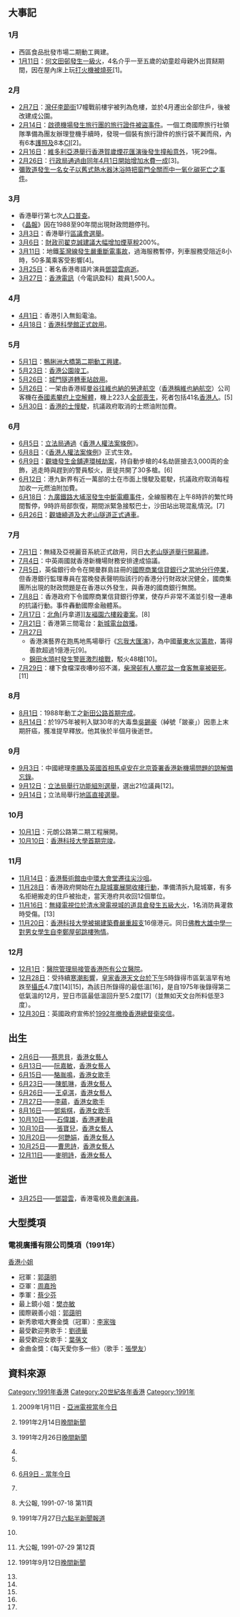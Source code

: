 ## 大事記

### 1月

  - 西區食品批發市場二期動工興建。
  - [1月11日](../Page/1月11日.md "wikilink")：[何文田邨發生一級火](../Page/何文田邨.md "wikilink")，4名介乎一至五歲的幼童趁母親外出買餸期間，因在屋內床上玩[打火機被燒死](../Page/打火機.md "wikilink")\[1\]。

### 2月

  - [2月7日](../Page/2月7日.md "wikilink")：[灣仔](../Page/灣仔.md "wikilink")[李節街](../Page/李節街.md "wikilink")17幢戰前樓宇被列為危樓，並於4月遷出全部住戶，後被改建成公園。
  - [2月14日](../Page/2月14日.md "wikilink")：[啟德機場發生](../Page/啟德機場.md "wikilink")[旅行團的](../Page/旅行團.md "wikilink")[旅行證件被盜事件](../Page/旅行證件.md "wikilink")。一個工商國際旅行社領隊準備為團友辦理登機手續時，發現一個裝有旅行證件的旅行袋不翼而飛，內有6本[護照及](../Page/護照.md "wikilink")8本[CI](../Page/香港身份證明書.md "wikilink")\[2\]。
  - [2月16日](../Page/2月16日.md "wikilink")：[維多利亞港舉行](../Page/維多利亞港.md "wikilink")[香港賀歲煙花匯演後發生撞船意外](../Page/香港賀歲煙花匯演.md "wikilink")，1死29傷。
  - [2月26日](../Page/2月26日.md "wikilink")：[行政局通過由同年](../Page/行政局.md "wikilink")[4月1日開始增加水費一成](../Page/4月1日.md "wikilink")\[3\]。
  - [彌敦道發生一名女子以舊式熱水器沐浴時把窗門全關而中一氧化碳死亡之事件](../Page/彌敦道.md "wikilink")。

### 3月

  - 香港舉行第七次[人口普查](../Page/香港人口普查.md "wikilink")。
  - 《[晶報](../Page/晶報.md "wikilink")》因在1988至90年間出現財政問題停刊。
  - [3月3日](../Page/3月3日.md "wikilink")：香港舉行[區議會選舉](../Page/1991年香港區議會選舉.md "wikilink")。
  - [3月6日](../Page/3月6日.md "wikilink")：[財政司](../Page/財政司.md "wikilink")[翟克誠建議大幅增加煙草稅](../Page/翟克誠.md "wikilink")200%。
  - [3月11日](../Page/3月11日.md "wikilink")：地鐵[荃灣線發生嚴重斷電事故](../Page/荃灣線.md "wikilink")，過海服務暫停，列車服務受阻近8小時，50多萬乘客受影響\[4\]。
  - [3月25日](../Page/3月25日.md "wikilink")：著名香港粵語片演員[鄧碧雲病逝](../Page/鄧碧雲.md "wikilink")。
  - [3月27日](../Page/3月27日.md "wikilink")：[香港電訊](../Page/香港電訊.md "wikilink")（今電訊盈科）裁員1,500人。

### 4月

  - [4月1日](../Page/4月1日.md "wikilink")：香港引入無鉛電油。
  - [4月18日](../Page/4月18日.md "wikilink")：[香港科學館正式啟用](../Page/香港科學館.md "wikilink")。

### 5月

  - [5月1日](../Page/5月1日.md "wikilink")：[鴨脷洲大橋第二期動工興建](../Page/鴨脷洲大橋.md "wikilink")。
  - [5月23日](../Page/5月23日.md "wikilink")：[香港公園竣工](../Page/香港公園.md "wikilink")。
  - [5月26日](../Page/5月26日.md "wikilink")：[城門隧道轉車站啟用](../Page/城門隧道#城門隧道轉車站.md "wikilink")。
  - [5月26日](../Page/5月26日.md "wikilink")：一架由香港經[曼谷往](../Page/曼谷.md "wikilink")[維也納的](../Page/維也納.md "wikilink")[勞達航空](../Page/勞達航空.md "wikilink")（[香港稱維也納航空](../Page/香港.md "wikilink")）公司客機在[泰國](../Page/泰國.md "wikilink")[素攀府上空解體](../Page/素攀府.md "wikilink")，機上223人[全部喪生](../Page/勞達航空004號班機空難.md "wikilink")，死者包括41名[香港人](../Page/香港人.md "wikilink")。\[5\]
  - [5月30日](../Page/5月30日.md "wikilink")：[香港的士慢駛](../Page/香港的士.md "wikilink")，抗議政府取消的士燃油附加費。

### 6月

  - [6月5日](../Page/6月5日.md "wikilink")：[立法局通過](../Page/立法局.md "wikilink")《[香港人權法案條例](../Page/香港人權法案條例.md "wikilink")》。
  - [6月8日](../Page/6月8日.md "wikilink")：《[香港人權法案條例](../Page/香港人權法案條例.md "wikilink")》正式生效。
  - [6月9日](../Page/6月9日.md "wikilink")：[觀塘發生金舖連環械劫案](../Page/觀塘.md "wikilink")，持自動步槍的4名劫匪搶去3,000両的金飾，逃走時與趕到的警員駁火，匪徒共開了30多槍。\[6\]
  - [6月12日](../Page/6月12日.md "wikilink")：港九新界有近一萬部的士在市面上慢駛及罷駛，抗議政府取消每程加收一元燃油附加費。
  - [6月18日](../Page/6月18日.md "wikilink")：[九廣鐵路](../Page/九廣鐵路.md "wikilink")[大埔滘發生中斷電纜事件](../Page/大埔滘.md "wikilink")，全線服務在上午8時許的繁忙時間暫停，9時許局部恢復，期間派緊急接駁巴士，沙田站出現混亂情況。\[7\]
  - [6月26日](../Page/6月26日.md "wikilink")：[觀塘繞道及](../Page/觀塘繞道.md "wikilink")[大老山隧道正式通車](../Page/大老山隧道.md "wikilink")。

### 7月

  - [7月1日](../Page/7月1日.md "wikilink")：無綫及亞視麗音系統正式啟用，同日[大老山隧道舉行開幕禮](../Page/大老山隧道.md "wikilink")。
  - [7月4日](../Page/7月4日.md "wikilink")：中英兩國就香港新機場財務安排達成協議。
  - [7月5日](../Page/7月5日.md "wikilink")，英倫銀行命令在開曼群島註冊的[國際商業信貸銀行之當地分行停業](../Page/國際商業信貸銀行.md "wikilink")，但香港銀行監理專員在當晚發表聲明指該行的香港分行財政狀況健全，國商集團所出現的財政問題是在香港以外發生，與香港的國商銀行無關。
  - [7月8日](../Page/7月8日.md "wikilink")：香港政府下令國際商業信貸銀行停業，使存戶非常不滿並引發一連串的抗議行動。事件轟動國際金融體系。
  - [7月17日](../Page/7月17日.md "wikilink")：[北角](../Page/北角.md "wikilink")\[丹拿道\]\][友褔園六樓殺妻案](../Page/友褔園.md "wikilink")。\[8\]
  - [7月21日](../Page/7月21日.md "wikilink")：香港第三間電台：[新城電台啟播](../Page/新城電台.md "wikilink")。
  - [7月27日](../Page/7月27日.md "wikilink")
      - 香港演藝界在跑馬地馬場舉行《[忘我大匯演](../Page/忘我大匯演.md "wikilink")》，為中國[華東水災籌款](../Page/1991年華東水災.md "wikilink")，籌得善款超過1億港元\[9\]。
      - [錦田水頭村發生警匪激烈槍戰](../Page/錦田.md "wikilink")，駁火48槍\[10\]。
  - [7月29日](../Page/7月29日.md "wikilink")：樓下食檔深夜嘈吵招不滿，[柴灣邨有人擲花盆一食客無辜被砸死](../Page/柴灣邨.md "wikilink")。\[11\]

### 8月

  - [8月1日](../Page/8月1日.md "wikilink")：1988年動工之[新田公路首期完成](../Page/新田公路.md "wikilink")。
  - [8月14日](../Page/8月14日.md "wikilink")：於1975年被判入獄30年的大毒梟[吳錫豪](../Page/吳錫豪.md "wikilink")（綽號「跛豪」）因患上末期肝癌，獲准提早釋放。他其後於半個月後逝世。

### 9月

  - [9月3日](../Page/9月3日.md "wikilink")：中國總理[李鵬及英國首相](../Page/李鵬.md "wikilink")[馬卓安在北京簽署香港新機場問題的](../Page/馬卓安.md "wikilink")[諒解備忘錄](../Page/諒解備忘錄.md "wikilink")。
  - [9月12日](../Page/9月12日.md "wikilink")：[立法局舉行](../Page/立法局.md "wikilink")[功能組別選舉](../Page/1991年香港立法局選舉#.E5.8A.9F.E8.83.BD.E7.B5.84.E5.88.A5.md "wikilink")，選出21位議員\[12\]。
  - [9月14日](../Page/9月14日.md "wikilink")；立法局舉行[地區直接選舉](../Page/1991年香港立法局選舉#.E5.9C.B0.E5.8D.80.E7.9B.B4.E6.8E.A5.E9.81.B8.E8.88.89.md "wikilink")。

### 10月

  - [10月1日](../Page/10月1日.md "wikilink")：元朗公路第二期工程展開。
  - [10月10日](../Page/10月10日.md "wikilink")：[香港科技大學首期完竣](../Page/香港科技大學.md "wikilink")。

### 11月

  - [11月14日](../Page/11月14日.md "wikilink")：[香港藝術館由中環大會堂遷往尖沙咀](../Page/香港藝術館.md "wikilink")。
  - [11月28日](../Page/11月28日.md "wikilink")：香港政府開始在[九龍城寨展開收樓行動](../Page/九龍城寨.md "wikilink")，準備清拆九龍城寨，有多名拒絕搬走的住戶被抬走，當天港府共收回12個單位。
  - [11月16日](../Page/11月16日.md "wikilink")：[無綫電視位於](../Page/無綫電視.md "wikilink")[清水灣電視城的道具倉](../Page/清水灣電視城.md "wikilink")[發生五級大火](../Page/清水灣電視城道具倉五級火.md "wikilink")，1名消防員灌救時受傷。\[13\]
  - [11月20日](../Page/11月20日.md "wikilink")：[香港科技大學被揭建築費嚴重超支](../Page/香港科技大學.md "wikilink")16億港元。同日[佛教大雄中學一對男女學生自李鄭屋邨跳樓殉情](../Page/佛教大雄中學.md "wikilink")。

### 12月

  - [12月1日](../Page/12月1日.md "wikilink")：[醫院管理局接管香港所有公立醫院](../Page/醫院管理局.md "wikilink")。
  - [12月28日](../Page/12月28日.md "wikilink")：受持續[寒潮影響](../Page/寒潮.md "wikilink")，[皇家香港天文台於下午](../Page/皇家香港天文台.md "wikilink")5時錄得市區氣溫罕有地跌至[攝氏](../Page/攝氏.md "wikilink")4.7度\[14\]\[15\]，為該日所錄得的最低溫\[16\]，是自1975年後錄得第二低氣溫的12月，翌日市區最低溫回升至5.2度\[17\]（並無如天文台所料低至3度）。
  - [12月30日](../Page/12月30日.md "wikilink")：英國政府宣佈於[1992年撤換香港總督](../Page/1992年.md "wikilink")[衛奕信](../Page/衛奕信.md "wikilink")。

## 出生

  - [2月6日](../Page/2月6日.md "wikilink")——[蔡思貝](../Page/蔡思貝.md "wikilink")，[香港女藝人](../Page/香港.md "wikilink")
  - [6月13日](../Page/6月13日.md "wikilink")——[阮嘉敏](../Page/阮嘉敏.md "wikilink")，[香港女藝人](../Page/香港.md "wikilink")
  - [6月15日](../Page/6月15日.md "wikilink")——[駱胤鳴](../Page/駱胤鳴.md "wikilink")，[香港女歌手](../Page/香港.md "wikilink")
  - [6月23日](../Page/6月23日.md "wikilink")——[陳凱琳](../Page/陳凱琳.md "wikilink")，[香港女藝人](../Page/香港.md "wikilink")
  - [6月26日](../Page/6月26日.md "wikilink")——[王卓淇](../Page/王卓淇.md "wikilink")，[香港女藝人](../Page/香港.md "wikilink")
  - [7月27日](../Page/7月27日.md "wikilink")——[李蘊](../Page/李蘊.md "wikilink")，[香港女歌手](../Page/香港.md "wikilink")
  - [8月16日](../Page/8月16日.md "wikilink")——[鄧紫棋](../Page/鄧紫棋.md "wikilink")，[香港女歌手](../Page/香港.md "wikilink")
  - [10月10日](../Page/10月10日.md "wikilink")——[石偉雄](../Page/石偉雄.md "wikilink")，[香港運動員](../Page/香港.md "wikilink")
  - [10月10日](../Page/10月10日.md "wikilink")——[張寶兒](../Page/張寶兒.md "wikilink")，[香港女藝人](../Page/香港.md "wikilink")
  - [10月20日](../Page/10月20日.md "wikilink")——[何艷娟](../Page/何艷娟.md "wikilink")，[香港女藝人](../Page/香港.md "wikilink")
  - [10月25日](../Page/10月25日.md "wikilink")——[曹思詩](../Page/曹思詩.md "wikilink")，[香港女藝人](../Page/香港.md "wikilink")
  - [12月11日](../Page/12月11日.md "wikilink")——[麥明詩](../Page/麥明詩.md "wikilink")，[香港女藝人](../Page/香港.md "wikilink")

## 逝世

  - [3月25日](../Page/3月25日.md "wikilink")——[鄧碧雲](../Page/鄧碧雲.md "wikilink")，香港電視及[粵劇演員](../Page/粵劇.md "wikilink")。

## 大型獎項

### 電視廣播有限公司獎項（1991年）

[香港小姐](../Page/香港小姐.md "wikilink")

  - 冠軍：[郭藹明](../Page/郭藹明.md "wikilink")
  - 亞軍：[周嘉玲](../Page/周嘉玲.md "wikilink")
  - 季軍：[蔡少芬](../Page/蔡少芬.md "wikilink")
  - 最上鏡小姐：[樊亦敏](../Page/樊亦敏.md "wikilink")
  - 國際親善小姐：[郭藹明](../Page/郭藹明.md "wikilink")
  - 新秀歌唱大賽金獎（冠軍）：[李家強](../Page/李家強.md "wikilink")
  - 最受歡迎男歌手：[劉德華](../Page/劉德華.md "wikilink")
  - 最受歡迎女歌手：[葉蒨文](../Page/葉蒨文.md "wikilink")
  - 金曲金獎：《每天愛你多一些》（歌手：[張學友](../Page/張學友.md "wikilink")）

## 資料來源

[Category:1991年香港](https://zh.wikipedia.org/wiki/Category:1991年香港 "wikilink")
[Category:20世紀各年香港](https://zh.wikipedia.org/wiki/Category:20世紀各年香港 "wikilink")
[Category:1991年](https://zh.wikipedia.org/wiki/Category:1991年 "wikilink")

1.  2009年1月11日 - [亞洲電視當年今日](../Page/亞洲電視.md "wikilink")

2.  1991年2月14日[晚間新聞](../Page/晚間新聞.md "wikilink")

3.  1991年2月26日[晚間新聞](../Page/晚間新聞.md "wikilink")

4.

5.

6.  [6月9日 - 當年今日](https://www.youtube.com/watch?v=LZEaAjl8gME)

7.

8.  大公報, 1991-07-18 第11頁

9.  1991年7月27日[六點半新聞報道](../Page/六點半新聞報道.md "wikilink")

10.
11. 大公報, 1991-07-29 第12頁

12. 1991年9月12日[晚間新聞](../Page/晚間新聞.md "wikilink")

13.

14.

15.

16.

17.